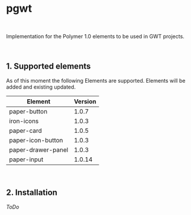 # pgwt

<br/>

Implementation for the Polymer 1.0 elements to be used in GWT projects.

<br/>

## 1. Supported elements
As of this moment the following Elements are supported. Elements will be added and existing updated.

| Element		| Version	|
| --------		| -------- 	|
| paper-button	| 1.0.7		|
| iron-icons	| 1.0.3		|
| paper-card	| 1.0.5		|
| paper-icon-button	| 1.0.3		|
| paper-drawer-panel	| 1.0.3		|
| paper-input	| 1.0.14		|

<br/>

## 2. Installation
*ToDo*